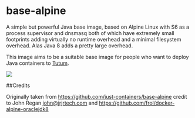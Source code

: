 # base-alpine 

A simple but powerful Java base image, based on Alpine Linux with S6 as a process supervisor and dnsmasq both of which have extremely small footprints adding virtually no runtime overhead and a minimal filesystem overhead. Alas Java 8 adds a pretty large overhead.

This image aims to be a suitable base image for people who want to deploy Java containers to [Tutum](http://tutum.co).

[![](https://badge.imagelayers.io/vizzbuzz/base-java.svg)](https://imagelayers.io/?images=vizzbuzz/base-alpine:latest 'Get your own badge on imagelayers.io')

##Credits

Originally taken from https://github.com/just-containers/base-alpine credit to John Regan <john@jrjrtech.com> and https://github.com/frol/docker-alpine-oraclejdk8 

